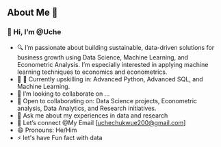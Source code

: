 ## About Me 👋

### 👋 Hi, I’m @Uche

- 🔍 I’m passionate about building sustainable, data-driven solutions for business growth using Data Science, Machine Learning, and Econometric Analysis. I’m especially interested in applying machine learning techniques to economics and econometrics.
- 🌱 🌱 Currently upskilling in: Advanced Python, Advanced SQL, and Machine Learning.
- 👯 I’m looking to collaborate on ...
- 🤝 Open to collaborating on: Data Science projects, Econometric analysis, Data Analytics, and Research initiatives.
- 💬 Ask me about my experiences in data and research
- 📧 Let’s connect @My Email [uchechukwue200@gmail.com]
- 😄 Pronouns: He/Him
- ⚡ let's have Fun fact with data

<!--


Here are some ideas to get you started:

- 🔍 I’m passionate about building sustainable, data-driven solutions for business growth using Data Science, Machine Learning, and Econometric Analysis. I’m especially interested in applying machine learning techniques to economics and econometrics.
- 🌱 🌱 Currently upskilling in: Advanced Python, Advanced SQL, and Machine Learning.
- 👯 I’m looking to collaborate on ...
- 🤝 Open to collaborating on: Data Science projects, Econometric analysis, Data Analytics, and Research initiatives.
- 💬 Ask me about my experiences in data and research
- 📧 Let’s connect @My Email [uchechukwue200@gmail.com]
- 😄 Pronouns: He/Him
- ⚡ let's have Fun fact with data
-->

